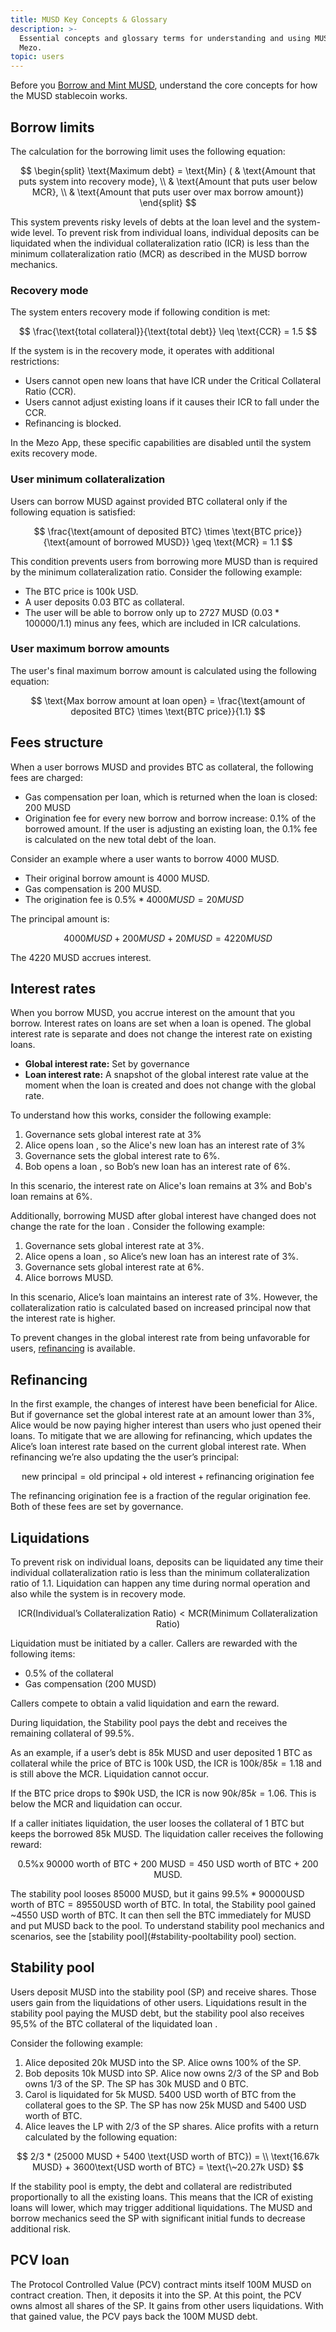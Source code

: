 ```yaml
---
title: MUSD Key Concepts & Glossary
description: >-
  Essential concepts and glossary terms for understanding and using MUSD on
  Mezo.
topic: users
---
```


Before you [Borrow and Mint MUSD](./mint-musd.md), understand the core concepts for how the MUSD stablecoin works.

## Borrow limits

The calculation for the borrowing limit uses the following equation:

$$
\begin{split} \text{Maximum debt} = \text{Min} ( & \text{Amount that puts system into recovery mode}, \\ &  \text{Amount that puts user below MCR}, \\ & \text{Amount that puts user over max borrow amount}) \end{split}
$$

This system prevents risky levels of debts at the loan level and the system-wide level. To prevent risk from individual loans, individual deposits can be liquidated when the individual collateralization ratio (ICR) is less than the minimum collateralization ratio (MCR) as described in the MUSD borrow mechanics.

### Recovery mode

The system enters recovery mode if following condition is met:

$$
\frac{\text{total collateral}}{\text{total debt}} \leq \text{CCR} = 1.5
$$

If the system is in the recovery mode, it operates with additional restrictions:

* Users cannot open new loans that have ICR under the Critical Collateral Ratio (CCR).
* Users cannot adjust existing loans if it causes their ICR to fall under the CCR.
* Refinancing is blocked.

In the Mezo App, these specific capabilities are disabled until the system exits recovery mode.

### User minimum collateralization

Users can borrow MUSD against provided BTC collateral only if the following equation is satisfied:

$$
\frac{\text{amount of deposited BTC} \times \text{BTC price}}{\text{amount of borrowed MUSD}} \geq \text{MCR} = 1.1
$$

This condition prevents users from borrowing more MUSD than is required by the minimum collateralization ratio. Consider the following example:

- The BTC price is 100k USD.
- A user deposits 0.03 BTC as collateral.
- The user will be able to borrow only up to 2727 MUSD ($0.03 * 100000 / 1.1$) minus any fees, which are included in ICR calculations.

### User maximum borrow amounts

The user's final maximum borrow amount is calculated using the following equation:

$$
\text{Max borrow amount at loan open} = \frac{\text{amount of deposited BTC} \times \text{BTC price}}{1.1} 
$$

## Fees structure

When a user borrows MUSD and provides BTC as collateral, the following fees are charged:

* Gas compensation per loan, which is returned when the loan is closed: 200 MUSD
* Origination fee for every new borrow and borrow increase: 0.1% of the borrowed amount. If the user is adjusting an existing loan, the 0.1% fee is calculated on the new total debt of the loan.

Consider an example where a user wants to borrow 4000 MUSD.

- Their original borrow amount is 4000 MUSD.
- Gas compensation is 200 MUSD.
- The origination fee is $0.5\% * 4000 MUSD =20 MUSD$

The principal amount is:

$$
4000 MUSD + 200 MUSD + 20 MUSD = 4220 MUSD
$$

The 4220 MUSD accrues interest.

## Interest rates

When you borrow MUSD, you accrue interest on the amount that you borrow. Interest rates on loans are set when a loan is opened. The global interest rate is separate and does not change the interest rate on existing loans.

- **Global interest rate:** Set by governance
- **Loan interest rate:** A snapshot of the global interest rate value at the moment when the loan is created and does not change with the global rate.

To understand how this works, consider the following example:

1. Governance sets global interest rate at 3%
1. Alice opens loan , so the Alice's new loan has an interest rate of 3%
1. Governance sets the global interest rate to 6%.
1. Bob opens a loan , so Bob’s new loan has an interest rate of 6%.

In this scenario, the interest rate on Alice's loan remains at 3% and Bob's loan remains at 6%.

Additionally, borrowing MUSD after global interest have changed does not change the rate for the loan . Consider the following example:

1. Governance sets global interest rate at 3%.
1. Alice opens a loan , so Alice’s new loan has an interest rate of 3%.
1. Governance sets global interest rate at 6%.
1. Alice borrows MUSD.

In this scenario, Alice’s loan maintains an interest rate of 3%. However, the collateralization ratio is calculated based on increased principal now that the interest rate is higher.

To prevent changes in the global interest rate from being unfavorable for users, [refinancing](#refinancing) is available.

## Refinancing

In the first example, the changes of interest have been beneficial for Alice. But if governance set the global interest rate at an amount lower than 3%, Alice would be now paying higher interest than users who just opened their loans. To mitigate that we are allowing for refinancing, which updates the Alice’s loan interest rate based on the current global interest rate. When refinancing we’re also updating the the user’s principal:

$$
\text{new principal} = \text{old principal} + \text{old interest} + \text{refinancing origination fee}
$$

The refinancing origination fee is a fraction of the regular origination fee. Both of these fees are set by governance.

## Liquidations

To prevent risk on individual loans, deposits can be liquidated any time their individual collateralization ratio is less than the minimum collateralization ratio of 1.1. Liquidation can happen any time during normal operation and also while the system is in recovery mode.

$$
\text{ICR} (\text{Individual's Collateralization Ratio}) < \text{MCR} (\text{Minimum Collateralization Ratio})
$$

Liquidation must be initiated by a caller. Callers are rewarded with the following items:

- 0.5% of the collateral
- Gas compensation (200 MUSD)

Callers compete to obtain a valid liquidation and earn the reward.

During liquidation, the Stability pool pays the debt and receives the remaining collateral of 99.5%.

As an example, if a user’s debt is 85k MUSD and user deposited 1 BTC as collateral while the price of BTC is 100k USD, the ICR is $100k / 85k = 1.18$ and is still above the MCR. Liquidation cannot occur.

If the BTC price drops to \$90k USD, the ICR is now $90k / 85k = 1.06$. This is below the MCR and liquidation can occur.

If a caller initiates liquidation, the user looses the collateral of 1 BTC but keeps the borrowed 85k MUSD. The liquidation caller receives the following reward:

$$
\text{0.5\% x 90000 worth of BTC} + \text{200 MUSD} = \text{450 USD worth of BTC + 200 MUSD}. 
$$

The stability pool looses 85000 MUSD, but it gains $99.5\% * 90000 \text{USD worth of BTC} = 89550 \text{USD worth of BTC}$. In total, the Stability pool gained ~4550 USD worth of BTC. It can then sell the BTC immediately for MUSD and put MUSD back to the pool. To understand stability pool mechanics and scenarios, see the [stability pool](#stability-pooltability pool) section.

## Stability pool

Users deposit MUSD into the stability pool (SP) and receive shares. Those users gain from the liquidations of other users. Liquidations result in the stability pool paying the MUSD debt, but the stability pool also receives 95,5% of the BTC collateral of the liquidated loan .

Consider the following example:

1. Alice deposited 20k MUSD into the SP. Alice owns 100% of the SP.
1. Bob deposits 10k MUSD into SP. Alice now owns 2/3 of the SP and Bob owns 1/3 of the SP. The SP has 30k MUSD and 0 BTC.
1. Carol is liquidated for 5k MUSD. 5400 USD worth of BTC from the collateral goes to the SP. The SP has now 25k MUSD and 5400 USD worth of BTC.
1. Alice leaves the LP with 2/3 of the SP shares. Alice profits with a return calculated by the following equation:

$$
2/3 * (25000 MUSD + 5400 \text{USD worth of BTC}) = \\
\text{16.67k MUSD} + 3600\text{USD worth of BTC} = \text{\~20.27k USD}
$$

If the stability pool is empty, the debt and collateral are redistributed proportionally to all the existing loans. This means that the ICR of existing loans will lower, which may trigger additional liquidations. The MUSD and borrow mechanics seed the SP with significant initial funds to decrease additional risk.

## PCV loan

The Protocol Controlled Value (PCV) contract mints itself 100M MUSD on contract creation. Then, it deposits it into the SP. At this point, the PCV owns almost all shares of the SP. It gains from other users liquidations. With that gained value, the PCV pays back the 100M MUSD debt.
